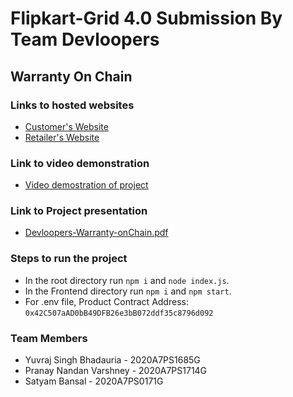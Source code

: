# Flipkart-Grid 4.0 Submission By Team Devloopers
## Warranty On Chain 
### Links to hosted websites
 - [Customer's Website](https://flipkart-grid.vercel.app/claim)
 - [Retailer's Website](https://flipkart-grid.vercel.app/create)
 
### Link to video demonstration
 - [Video demostration of project](https://drive.google.com/file/d/1LsxhxiS_SKFbOBDlOnXS2mzdHXce1dvq/view?usp=sharing
)

### Link to Project presentation
 - [Devloopers-Warranty-onChain.pdf](https://github.com/pranayvarshney/Flipkart-Grid/files/9228648/Devloopers-Warranty-onChain.pdf)
 
### Steps to run the project
 - In the root directory run `npm i` and `node index.js`.
 - In the Frontend directory run `npm i` and `npm start`.
 - For .env file, Product Contract Address: `0x42C507aAD0bB49DFB26e3bB072ddf35c8796d092`

### Team Members
 + Yuvraj Singh Bhadauria - 2020A7PS1685G
 + Pranay Nandan Varshney - 2020A7PS1714G
 + Satyam Bansal - 2020A7PS0171G


